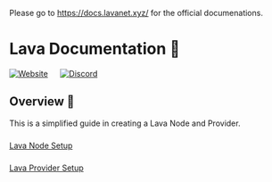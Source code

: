 Please go to https://docs.lavanet.xyz/ for the official documenations.

# Lava Documentation 📕

[![Website](https://img.shields.io/badge/WEBSITE-https%3A%2F%2Fdocs.lavanet.xyz-green?style=for-the-badge)](https://docs.lavanet.xyz) &emsp;  [![Discord](https://img.shields.io/discord/963778337904427018?color=green&logo=discord&logoColor=white&style=for-the-badge)](https://discord.gg/EKzbc6bx)

## Overview 🔎
This is a simplified guide in creating a Lava Node and Provider.

###
[Lava Node Setup](https://github.com/zachzwei/lava_docs/blob/main/docs/lava-blockchain/install-lava.md)
###
[Lava Provider Setup](https://github.com/zachzwei/lava_docs/blob/main/docs/provider/provider-tls.md)




